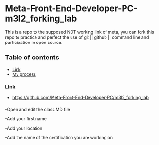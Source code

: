 # Meta-Front-End-Developer-PC-m3l2_forking_lab

This is a repo to the supposed NOT working link of meta, you can fork this repo to practice and perfect the use of git || github || command line and participation in open source.

## Table of contents

- [Link](#link)
- [My process](#my-process)

### Link

- https://github.com/Meta-Front-End-Developer-PC/m3l2_forking_lab

### 

-Open and edit the class.MD file

-Add your first name

-Add your location

-Add the name of the certification you are working on
